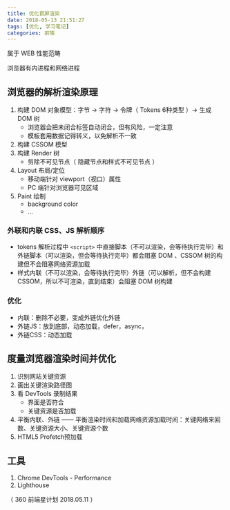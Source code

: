 ```yaml
---
title: 优化首屏渲染
date: 2018-05-13 21:51:27
tags: [优化, 学习笔记]
categories: 前端
---
```


属于 WEB 性能范畴

浏览器有内进程和网络进程

<!--more-->

## 浏览器的解析渲染原理

1. 构建 DOM 对象模型：字节 -> 字符 -> 令牌（ Tokens 6种类型 ）-> 生成DOM 树
   - 浏览器会把未闭合标签自动闭合，但有风险，一定注意
   - 模板套用数据记得转义，以免解析不一致
2. 构建 CSSOM 模型
3. 构建 Render 树
   - 剪除不可见节点（ 隐藏节点和样式不可见节点 ）
4. Layout 布局/定位
   - 移动端针对 viewport（视口）属性
   - PC 端针对浏览器可见区域
5. Paint 绘制
   - background color
   - ...

### 外联和内联 CSS、JS 解析顺序

- tokens 解析过程中 `<script>` 中直接脚本（不可以渲染，会等待执行完毕）和外链脚本（可以渲染，但会等待执行完毕）都会阻塞 DOM 、CSSOM 树的构建但不会阻塞网络资源加载
- 样式内联（不可以渲染，会等待执行完毕）外链（可以解析，但不会构建CSSOM，所以不可渲染，直到结束）会阻塞 DOM 树构建

### 优化

- 内联：删除不必要，变成外链优化外链
- 外链JS：放到底部，动态加载，defer，async，
- 外链CSS：动态加载

## 度量浏览器渲染时间并优化

1. 识别网站关键资源
2. 画出关键渲染路径图
3. 看 DevTools 录制结果
   - 界面是否符合
   - 关键资源是否加载
4. 平衡内联、外链 —— 平衡渲染时间和加载网络资源加载时间：关键网络来回数、关键资源大小、关键资源个数
5. HTML5 Profetch预加载

## 工具

1. Chrome DevTools - Performance
2. Lighthouse


（ 360 前端星计划 2018.05.11 ）
